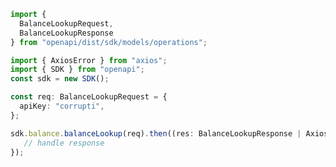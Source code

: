 <!-- Start SDK Example Usage -->
```typescript
import {
  BalanceLookupRequest,
  BalanceLookupResponse
} from "openapi/dist/sdk/models/operations";

import { AxiosError } from "axios";
import { SDK } from "openapi";
const sdk = new SDK();

const req: BalanceLookupRequest = {
  apiKey: "corrupti",
};

sdk.balance.balanceLookup(req).then((res: BalanceLookupResponse | AxiosError) => {
   // handle response
});
```
<!-- End SDK Example Usage -->